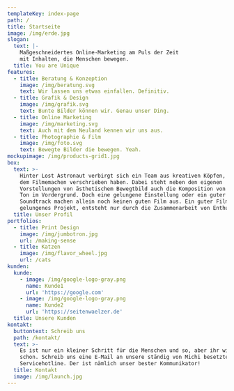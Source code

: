 ```yaml
---
templateKey: index-page
path: /
title: Startseite
image: /img/erde.jpg
slogan:
  text: |-
    Maßgeschneidertes Online-Marketing am Puls der Zeit
    mit Inhalten, die Menschen bewegen.
  title: You are Unique
features:
  - title: Beratung & Konzeption
    image: /img/beratung.svg
    text: Wir lassen uns etwas einfallen. Definitiv.
  - title: Grafik & Design
    image: /img/grafik.svg
    text: Bunte Bilder können wir. Genau unser Ding.
  - title: Online Marketing
    image: /img/marketing.svg
    text: Auch mit dem Neuland kennen wir uns aus.
  - title: Photographie & Film
    image: /img/foto.svg
    text: Bewegte Bilder die bewegen. Yeah.
mockupimage: /img/products-grid1.jpg
box:
  text: >-
    Hinter Lost Astronaut verbirgt sich ein Team aus kreativen Köpfen, die sich
    dem Filmemachen verschrieben haben. Dabei steht neben den eigenen
    Vorstellungen von ästhetischem Bewegtbild auch die Komposition von Bild und
    Ton im Vordergrund. Doch eine gelungene Einstellung oder ein guter
    Soundtrack machen allein noch keinen guten Film aus. Ein guter Film, ein
    gelungenes Projekt, entsteht nur durch die Zusammenarbeit von Enthusiasten.
  title: Unser Profil
portfolios:
  - title: Print Design
    image: /img/jumbotron.jpg
    url: /making-sense
  - title: Katzen
    image: /img/flavor_wheel.jpg
    url: /cats
kunden:
  kunde:
    - image: /img/google-logo-gray.png
      name: Kunde1
      url: 'https://google.com'
    - image: /img/google-logo-gray.png
      name: Kunde2
      url: 'https://seitenwaelzer.de'
  title: Unsere Kunden
kontakt:
  buttontext: Schreib uns
  path: /kontakt/
  text: >-
    Es ist nur ein kleiner Schritt für die Menschen und so, aber ihr wisst
    schon. Schreib uns eine E-Mail an unsere ständig von Michi besetzte
    Servicehotline. Der ist nämlich unser bester Kommunikator!
  title: Kontakt
  image: /img/launch.jpg
---
```


